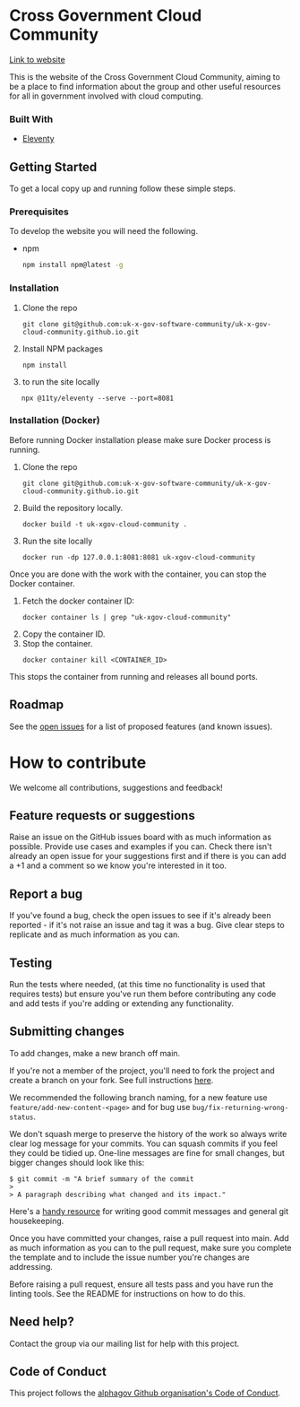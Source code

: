 

# Cross Government Cloud Community

[Link to website ](https://uk-x-gov-cloud-community.github.io/)

This is the website of the Cross Government Cloud Community, aiming to be a place to find information about the group and other useful resources for all in government involved with cloud computing. 


### Built With

* [Eleventy](https://github.com/11ty/eleventy)



<!-- GETTING STARTED -->
## Getting Started

To get a local copy up and running follow these simple steps.

### Prerequisites

To develop the website you will need the following.
* npm
  ```sh
  npm install npm@latest -g
  ```

### Installation

1. Clone the repo
   ```
   git clone git@github.com:uk-x-gov-software-community/uk-x-gov-cloud-community.github.io.git
   ```
2. Install NPM packages
   ```
   npm install
   ```
3. to run the site locally 
  ```
     npx @11ty/eleventy --serve --port=8081
   ```

### Installation (Docker)

Before running Docker installation please make sure Docker process is running.

1. Clone the repo
   ```
   git clone git@github.com:uk-x-gov-software-community/uk-x-gov-cloud-community.github.io.git
   ```
2. Build the repository locally.
   ```
   docker build -t uk-xgov-cloud-community .
   ```
3. Run the site locally
   ```
   docker run -dp 127.0.0.1:8081:8081 uk-xgov-cloud-community
   ```

Once you are done with the work with the container, you can stop the Docker container.

1. Fetch the docker container ID:
   ```
   docker container ls | grep "uk-xgov-cloud-community"
   ```
2. Copy the container ID.
3. Stop the container.
   ```
   docker container kill <CONTAINER_ID>
   ```

This stops the container from running and releases all bound ports.

<!-- ROADMAP -->
## Roadmap

See the [open issues](https://github.com/uk-x-gov-software-community/uk-x-gov-cloud-community.github.io/issues) for a list of proposed features (and known issues).



<!-- CONTRIBUTING -->
# How to contribute

We welcome all contributions, suggestions and feedback!

## Feature requests or suggestions

Raise an issue on the GitHub issues board with as much information as possible. Provide use cases and examples if you can. Check there isn't already an open issue for your suggestions first and if there is you can add a +1 and a comment so we know you're interested in it too.

## Report a bug

If you've found a bug, check the open issues to see if it's already been reported - if it's not raise an issue and tag it was a bug. Give clear steps to replicate and as much information as you can.

## Testing

Run the tests where needed, (at this time no functionality is used that requires tests) but ensure you've run them before contributing any code and add tests if you're adding or extending any functionality.

## Submitting changes

To add changes, make a new branch off main.

If you're not a member of the project, you'll need to fork the project and create a branch on your fork. See full instructions [here](https://docs.github.com/en/free-pro-team@latest/github/collaborating-with-issues-and-pull-requests/working-with-forks).

We recommended the following branch naming, for a new feature use `feature/add-new-content-<page>` and for bug use `bug/fix-returning-wrong-status`.

We don't squash merge to preserve the history of the work so always write clear log message for your commits. You can squash commits if you feel they could be tidied up. One-line messages are fine for small changes, but bigger changes should look like this:

    $ git commit -m "A brief summary of the commit
    > 
    > A paragraph describing what changed and its impact."

Here's a [handy resource](https://github.com/alphagov/styleguides/blob/master/git.md) for writing good commit messages and general git housekeeping.

Once you have committed your changes, raise a pull request into main. Add as much information as you can to the pull request, make sure you complete the template and to include the issue number you're changes are addressing.

Before raising a pull request, ensure all tests pass and you have run the linting tools. See the README for instructions on how to do this.

## Need help?

Contact the group via our mailing list for help with this project.

## Code of Conduct

This project follows the [alphagov Github organisation's Code of Conduct](https://github.com/alphagov/.github/blob/master/CODE_OF_CONDUCT.md).
